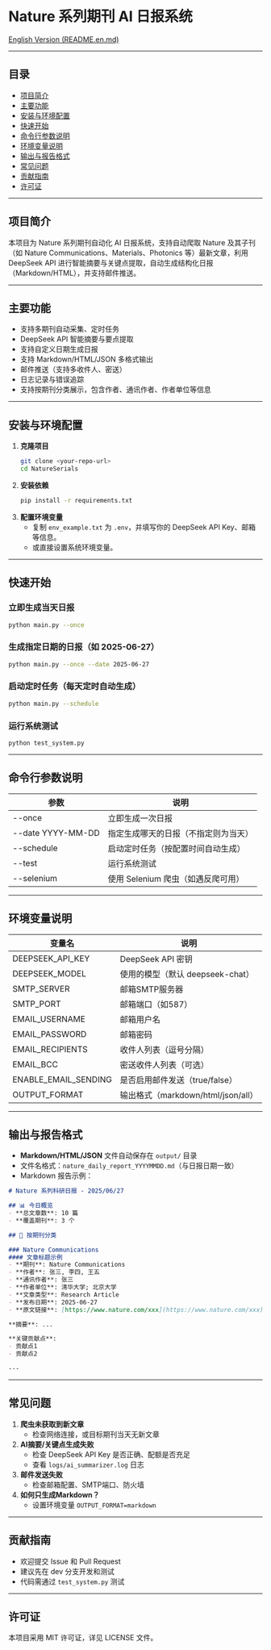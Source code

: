 # Nature 系列期刊 AI 日报系统

[English Version (README.en.md)](./README.en.md)

---

## 目录
- [项目简介](#项目简介)
- [主要功能](#主要功能)
- [安装与环境配置](#安装与环境配置)
- [快速开始](#快速开始)
- [命令行参数说明](#命令行参数说明)
- [环境变量说明](#环境变量说明)
- [输出与报告格式](#输出与报告格式)
- [常见问题](#常见问题)
- [贡献指南](#贡献指南)
- [许可证](#许可证)

---

## 项目简介

本项目为 Nature 系列期刊自动化 AI 日报系统，支持自动爬取 Nature 及其子刊（如 Nature Communications、Materials、Photonics 等）最新文章，利用 DeepSeek API 进行智能摘要与关键点提取，自动生成结构化日报（Markdown/HTML），并支持邮件推送。

---

## 主要功能
- 支持多期刊自动采集、定时任务
- DeepSeek API 智能摘要与要点提取
- 支持自定义日期生成日报
- 支持 Markdown/HTML/JSON 多格式输出
- 邮件推送（支持多收件人、密送）
- 日志记录与错误追踪
- 支持按期刊分类展示，包含作者、通讯作者、作者单位等信息

---

## 安装与环境配置

1. **克隆项目**
   ```bash
   git clone <your-repo-url>
   cd NatureSerials
   ```
2. **安装依赖**
   ```bash
   pip install -r requirements.txt
   ```
3. **配置环境变量**
   - 复制 `env_example.txt` 为 `.env`，并填写你的 DeepSeek API Key、邮箱等信息。
   - 或直接设置系统环境变量。

---

## 快速开始

### 立即生成当天日报
```bash
python main.py --once
```

### 生成指定日期的日报（如 2025-06-27）
```bash
python main.py --once --date 2025-06-27
```

### 启动定时任务（每天定时自动生成）
```bash
python main.py --schedule
```

### 运行系统测试
```bash
python test_system.py
```

---

## 命令行参数说明
| 参数 | 说明 |
|------|------|
| --once | 立即生成一次日报 |
| --date YYYY-MM-DD | 指定生成哪天的日报（不指定则为当天） |
| --schedule | 启动定时任务（按配置时间自动生成） |
| --test | 运行系统测试 |
| --selenium | 使用 Selenium 爬虫（如遇反爬可用） |

---

## 环境变量说明
| 变量名 | 说明 |
|--------|------|
| DEEPSEEK_API_KEY | DeepSeek API 密钥 |
| DEEPSEEK_MODEL | 使用的模型（默认 deepseek-chat）|
| SMTP_SERVER | 邮箱SMTP服务器 |
| SMTP_PORT | 邮箱端口（如587）|
| EMAIL_USERNAME | 邮箱用户名 |
| EMAIL_PASSWORD | 邮箱密码 |
| EMAIL_RECIPIENTS | 收件人列表（逗号分隔）|
| EMAIL_BCC | 密送收件人列表（可选）|
| ENABLE_EMAIL_SENDING | 是否启用邮件发送（true/false）|
| OUTPUT_FORMAT | 输出格式（markdown/html/json/all）|

---

## 输出与报告格式
- **Markdown/HTML/JSON** 文件自动保存在 `output/` 目录
- 文件名格式：`nature_daily_report_YYYYMMDD.md`（与日报日期一致）
- Markdown 报告示例：

```markdown
# Nature 系列科研日报 - 2025/06/27

## 📊 今日概览
- **总文章数**: 10 篇
- **覆盖期刊**: 3 个

## 🔬 按期刊分类

### Nature Communications
#### 文章标题示例
- **期刊**: Nature Communications
- **作者**: 张三, 李四, 王五
- **通讯作者**: 张三
- **作者单位**: 清华大学; 北京大学
- **文章类型**: Research Article
- **发布日期**: 2025-06-27
- **原文链接**: [https://www.nature.com/xxx](https://www.nature.com/xxx)

**摘要**: ...

**关键贡献点**:
- 贡献点1
- 贡献点2

---
```

---

## 常见问题
1. **爬虫未获取到新文章**
   - 检查网络连接，或目标期刊当天无新文章
2. **AI摘要/关键点生成失败**
   - 检查 DeepSeek API Key 是否正确、配额是否充足
   - 查看 `logs/ai_summarizer.log` 日志
3. **邮件发送失败**
   - 检查邮箱配置、SMTP端口、防火墙
4. **如何只生成Markdown？**
   - 设置环境变量 `OUTPUT_FORMAT=markdown`

---

## 贡献指南
- 欢迎提交 Issue 和 Pull Request
- 建议先在 dev 分支开发和测试
- 代码需通过 `test_system.py` 测试

---

## 许可证

本项目采用 MIT 许可证，详见 LICENSE 文件。 